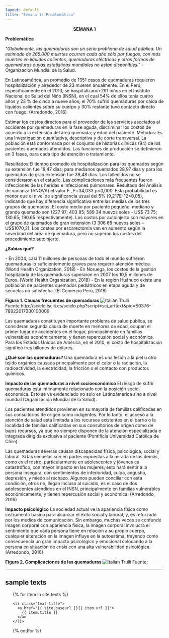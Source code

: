 ```yaml
---
layout: default
title: "Semana 1: Problemática"
---
```

<div class="introduction">
  
  <p>
 <p style="text-align:center;"><b>SEMANA 1 </b></p></p>

 <b>Problemática</b>
 <p>
<cite> "Globalmente, las quemaduras son un serio problema de salud pública. Un estimado de 265.000 muertes ocurren cada año sólo por fuegos, con más muertes en líquidos calientes, quemaduras eléctricas y otras formas de quemaduras cuyas estatisticas mundiales no estan disponibles." </cite> -Organización Mundial de la Salud.
<p>
En Latinoamérica, un promedio de 1351 casos de quemaduras requieren hospitalización y alrededor de 23 mueren anualmente. En el Perú, específicamente en el 2013, se hospitalizaron 291 niños en el Instituto Nacional de Salud del Niño (INSN), en el cual 54% de ellos tenia cuatro años y 23 % de cinco a nueve años; el 70% sufrió quemaduras por caída de líquidos calientes sobre su cuerpo y 30% restante tuvo contacto directo con fuego. (Arredondo, 2016)
<p>
Estimar los costos directos para el proveedor de los servicios asociados al accidente por quemaduras en la fase aguda, discriminar los costos de acuerdo a la extensión del área quemada; y edad del paciente. Métodos: Es una Investigación cuantitativa, descriptiva y de corte transversal. La población está conformada por el conjunto de historias clínicas (94) de los pacientes quemados atendidos. Las funciones de producción se definieron en 3 fases, para cada tipo de atención o tratamiento. 
<p>
Resultados:El tiempo promedio de hospitalización para los quemados según su extensión fue 19,47 días; para medianos quemados 28,97 días y para los quemados de gran extensión fue 39,48 días. Los fallecidos no se consideraron en el estudio. Las complicaciones más frecuentes fueron infecciones de las heridas e infecciones pulmonares. Resultado del Análisis de varianza (ANOVA) el valor F , F=34,033 p<0,000. Esta probabilidad es menor que el nivel de significancia usual del 5% (9,217E-12<0,05), indicando que hay diferencia significativa entre las medias de los tres grupos de quemados. El costo medio por paciente pequeño, mediano y grande quemado son (227 97; 403 85; 589 34 nuevos soles - US$ 73.75; 130.65; 190.65 respectivamente). Los costos por autoinjerto son mayores en el grupo de quemados de gran extensión (3 306 65 nuevos soles – US$1070,2). Los costos por escarectomía van en aumento según la severidad del área de quemadura, pero no superan los costos del procedimiento autoinjerto. 


<strong>¿Sabías qué?</strong>
<p>
-      En 2004, casi 11 millones de personas de todo el mundo sufrieron quemaduras lo suficientemente graves para requerir atención médica. (World Health Organization, 2018)
-      En Noruega, los costos de la gestión hospitalaria de las quemaduras superaron en 2007 los 10,5 millones de Euros. (World Health Organization, 2018)
-      En la región Huánuco existe una población de pacientes quemados pediátricos en etapa aguda y de secuelas no satisfecha. (El Comercio Perú, 2018)
<p>
<b>Figura 1. Causas frecuentes de quemaduras </b>
 <img src="http://i65.tinypic.com/2hx155e.png" alt="Italian Trulli">
Fuente:http://scielo.isciii.es/scielo.php?script=sci_arttext&pid=S0376-78922017000100009
<p>
Las quemaduras constituyen importante problema de salud pública, se consideran segunda causa de muerte en menores de edad, ocupan el primer lugar de accidentes en el hogar, principalmente en familias vulnerables económicamente, y tienen repercusión social y económica. Para los Estados Unidos de América, en el 2010, el costo de hospitalización significó tres billones de dólares.

<b>¿Qué son las quemaduras? </b>
Una quemadura es una lesión a la piel u otro tejido orgánico causada principalmente por el calor o la radiación, la radioactividad, la electricidad, la fricción o el contacto con productos químicos.
 <p>
<strong>Impacto de las quemaduras a nivel socioeconómico</strong>
El riesgo de sufrir quemaduras esta intimamente relacionado con la posición socio-economica. Esto se ve evidenciado no solo en Latinoámerica sino a nivel mundial (Organización Mundial de la Salud).
<p>
Los pacientes atendidos provienen en su mayoría de familias calificadas en sus consultorios de origen como indigentes. Por lo tanto, el acceso a la atención de salud está limitada a los recursos existentes en el barrio o la localidad de familias calificadas en sus consultorios de origen como de bajos recursos, ya que no siempre disponen de la atención especializada e integrada dirigida exclusiva al paciente (Pontificia Universidad Católica de Chile).
<p>
Las quemaduras severas causan discapacidad física, psicológica, social y laboral. Si las secuelas son en partes expuestas a la mirada de los demás, como es el rostro, particularmente en adolescentes y jóvenes es catastrófico, con mayor impacto en las mujeres; esto hará sentir a la persona insegura, con sentimientos de inferioridad, culpa, angustia, depresión, y miedo al rechazo. Algunos pueden conciliar con esta condición, otros no, llegan incluso al suicidio, es el caso de dos adolescentes atendidos en el INSN, principalmente en familias vulnerables económicamente, y tienen repercusión social y económica. (Arredondo, 2016)
<p>
<strong>Impacto psicológico</strong>
La sociedad actual ve la apariencia física como instrumento básico para alcanzar el éxito social y laboral, y, es reforzado por los medios de comunicación. Sin embargo, muchas veces se confunde imagen corporal con apariencia física, la imagen corporal involucra el sentimiento que cada persona tiene en relación a su propio cuerpo, cualquier alteración en la imagen influye en la autoestima, trayendo como consecuencia un gran impacto psicológico y emocional colocando a la persona en situación de crisis con una alta vulnerabilidad psicológica. (Arredondo, 2016)
<p>
<b>Figura 2. Complicaciones de las quemaduras </b>
 <img src="http://i64.tinypic.com/qnpb8i.png" alt="Italian Trulli">
Fuente:
  
  
</div>

<hr>

<div class="toc">
  <h2>sample texts</h2>
  <ul class="texts">
  {% for item in site.texts %}
  
    <li class="text-title">
      <a href="{{ site.baseurl }}{{ item.url }}">
        {{ item.title }}
      </a>
    </li>
  {% endfor %}
  </ul>
</div>



